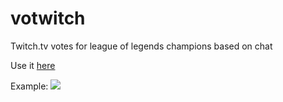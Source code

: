 # votwitch
Twitch.tv votes for league of legends champions based on chat

Use it <a href="//gbsales.github.io/votwitch">here</a>

Example:
<img src="https://github.com/gbsales/votwitch/blob/master/demo/votwitch.PNG"></img>
